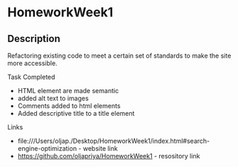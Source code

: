 # HomeworkWeek1
## Description
Refactoring existing code to meet a certain set of standards to make the site more accessible.

Task Completed 
  - HTML element are made semantic
  - added alt text to images
  - Comments added to html elements
  - Added descriptive title to a title element 

Links
  - file:///Users/oljap./Desktop/HomeworkWeek1/index.html#search-engine-optimization - website link
  - https://github.com/oljapriya/HomeworkWeek1 - resository link


